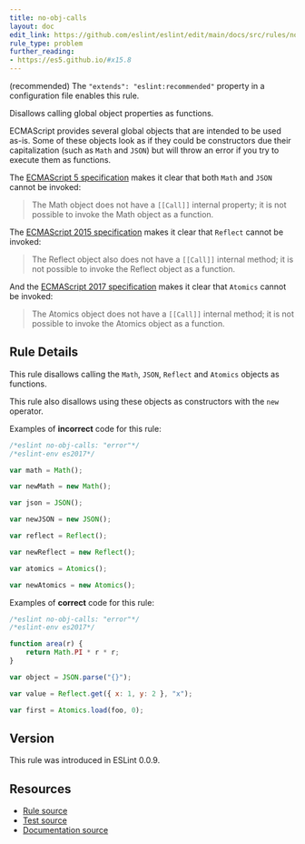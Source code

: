 ```yaml
---
title: no-obj-calls
layout: doc
edit_link: https://github.com/eslint/eslint/edit/main/docs/src/rules/no-obj-calls.md
rule_type: problem
further_reading:
- https://es5.github.io/#x15.8
---
```




(recommended) The `"extends": "eslint:recommended"` property in a configuration file enables this rule.

Disallows calling global object properties as functions.

ECMAScript provides several global objects that are intended to be used as-is. Some of these objects look as if they could be constructors due their capitalization (such as `Math` and `JSON`) but will throw an error if you try to execute them as functions.

The [ECMAScript 5 specification](https://es5.github.io/#x15.8) makes it clear that both `Math` and `JSON` cannot be invoked:

> The Math object does not have a `[[Call]]` internal property; it is not possible to invoke the Math object as a function.

The [ECMAScript 2015 specification](https://www.ecma-international.org/ecma-262/6.0/index.html#sec-reflect-object) makes it clear that `Reflect` cannot be invoked:

> The Reflect object also does not have a `[[Call]]` internal method; it is not possible to invoke the Reflect object as a function.

And the [ECMAScript 2017 specification](https://www.ecma-international.org/ecma-262/8.0/index.html#sec-atomics-object) makes it clear that `Atomics` cannot be invoked:

> The Atomics object does not have a `[[Call]]` internal method; it is not possible to invoke the Atomics object as a function.

## Rule Details

This rule disallows calling the `Math`, `JSON`, `Reflect` and `Atomics` objects as functions.

This rule also disallows using these objects as constructors with the `new` operator.

Examples of **incorrect** code for this rule:

```js
/*eslint no-obj-calls: "error"*/
/*eslint-env es2017*/

var math = Math();

var newMath = new Math();

var json = JSON();

var newJSON = new JSON();

var reflect = Reflect();

var newReflect = new Reflect();

var atomics = Atomics();

var newAtomics = new Atomics();
```

Examples of **correct** code for this rule:

```js
/*eslint no-obj-calls: "error"*/
/*eslint-env es2017*/

function area(r) {
    return Math.PI * r * r;
}

var object = JSON.parse("{}");

var value = Reflect.get({ x: 1, y: 2 }, "x");

var first = Atomics.load(foo, 0);
```

## Version

This rule was introduced in ESLint 0.0.9.

## Resources

* [Rule source](https://github.com/eslint/eslint/tree/HEAD/lib/rules/no-obj-calls.js)
* [Test source](https://github.com/eslint/eslint/tree/HEAD/tests/lib/rules/no-obj-calls.js)
* [Documentation source](https://github.com/eslint/eslint/tree/HEAD/docs/src/rules/no-obj-calls.md)

